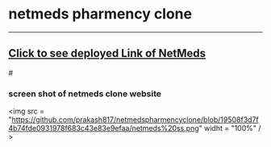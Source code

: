 # <h1>netmeds pharmency clone
  <hr> 
  <h2> <a href=" https://bright-truffle-7e73b1.netlify.app " style={color:"red"}> Click to see deployed Link of NetMeds </a></h2>
  
  #<h3> screen shot of netmeds clone website </h3>
  <img src = "https://github.com/prakash817/netmedspharmencyclone/blob/19508f3d7f4b74fde0931978f683c43e83e9efaa/netmeds%20ss.png" widht = "100%" / > 
